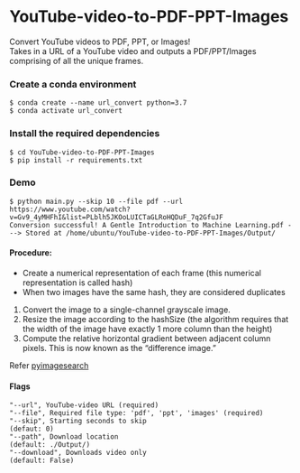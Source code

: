 # YouTube-video-to-PDF-PPT-Images
Convert YouTube videos to PDF, PPT, or Images! <br>
Takes in a URL of a YouTube video and outputs a PDF/PPT/Images comprising of all the unique frames. 

### Create a conda environment
```
$ conda create --name url_convert python=3.7
$ conda activate url_convert
```
### Install the required dependencies
```
$ cd YouTube-video-to-PDF-PPT-Images
$ pip install -r requirements.txt
```
### Demo
```
$ python main.py --skip 10 --file pdf --url https://www.youtube.com/watch?v=Gv9_4yMHFhI&list=PLblh5JKOoLUICTaGLRoHQDuF_7q2GfuJF
Conversion successful! A Gentle Introduction to Machine Learning.pdf ---> Stored at /home/ubuntu/YouTube-video-to-PDF-PPT-Images/Output/
```

#### Procedure:
- Create a numerical representation of each frame (this numerical representation is called hash)
- When two images have the same hash, they are considered duplicates

1. Convert the image to a single-channel grayscale image.
2. Resize the image according to the hashSize (the algorithm requires that the width of the image have exactly 1 more column than the height)
3. Compute the relative horizontal gradient between adjacent column pixels. This is now known as the “difference image.”

Refer [pyimagesearch](https://pyimagesearch.com/2020/04/20/detect-and-remove-duplicate-images-from-a-dataset-for-deep-learning/)

#### Flags
```
"--url", YouTube-video URL (required)
"--file", Required file type: 'pdf', 'ppt', 'images' (required)
"--skip", Starting seconds to skip 
(defaut: 0)
"--path", Download location
(default: ./Output/)
"--download", Downloads video only
(default: False)
```
